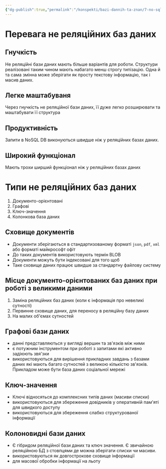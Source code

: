 ```yaml
---
{"dg-publish":true,"permalink":"/konspekti/bazi-dannih-ta-znan/7-no-sql-database/"}
---
```


# Перевага не реляційних баз даних
## Гнучкість
Не реляційні бази даних мають більше варіантів для роботи. Структури реалізовані таким чином мають набагато менш строгу типізацію. Одна й та сама змінна може зберігати як просту текстову інформацію, так і масив даних.
## Легке маштабуваня
Через гнучкість не реляційної бази даних, її дуже легко розширювати та маштабувати її структура
## Продуктивність
Запити в NoSQL DB виконуються швидше ніж у реляційних базах даних.
## Широкий функціонал
Мають трохи ширший функціонал ніж у реляційних базах даних
# Типи не реляційних баз даних
1. Документо-орієнтовані
2. Графові
3. Ключ-значення
4. Колонкова база даних
## Сховище документів
- Документи зберігаються в стандартизованому форматі `json`, `pdf`, `xml` або форматі майкрософт офіт
- До таких документів використовують термін BLOB 
- Документи можуть бути індексовані для того щоб
- Таке сховище даних  працює швидше за стандартну файлову систему
## Місце документо-орієнтованих баз даних при роботі з великими даними
1. Заміна реляційних баз даних (коли є інформація про невеликі сутності)
2. Первинне сховище даних, для переносу в реляційну базу даних
3. На малих об'ємах сутностей
## Графові бази даних
- данні представляються у вигляді вершин та зв'язків між ними
- є потужним інструментом при роботі з запитами які активно задіюють звя'зки
- використовуються для вирішення прикладних завдань з базами даних які мають багато сутностей з великою кількістю зв'язків. Прикладом може бути база даних соціальної мережі
## Ключ-значення
- Ключі відносяться до комплексних типів даних (масиви списки)
- використовуються для збереження довідників у оперативній пам'яті для швидкого доступу
- використовуються для збереження слабко структурованої інформації
## Колоновидні бази даних
- Є гібридом реляційної бази даних та ключ значення. Є звичайною реляційною БД з стовпцями де можна зберігати списки чи масиви.
- використовуються як довгострокове сховище інформації
- для масової обробки інформації на льоту